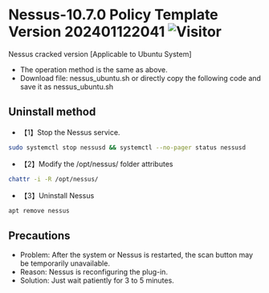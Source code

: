 # Nessus-10.7.0 Policy Template Version 202401122041 ![Visitor](https://visitor-badge.laobi.icu/badge?page_id=k4t3pr0.Nessus-10.7.0-Crack-latest)
Nessus cracked version [Applicable to Ubuntu System]
- The operation method is the same as above.
- Download file: nessus_ubuntu.sh or directly copy the following code and save it as nessus_ubuntu.sh
## Uninstall method
- 【1】Stop the Nessus service.
```sh
sudo systemctl stop nessusd && systemctl --no-pager status nessusd
```
- 【2】Modify the /opt/nessus/ folder attributes
```sh
chattr -i -R /opt/nessus/
```
- 【3】Uninstall Nessus
```sh
apt remove nessus
```
## Precautions
- Problem: After the system or Nessus is restarted, the scan button may be temporarily unavailable.
- Reason: Nessus is reconfiguring the plug-in.
- Solution: Just wait patiently for 3 to 5 minutes.
